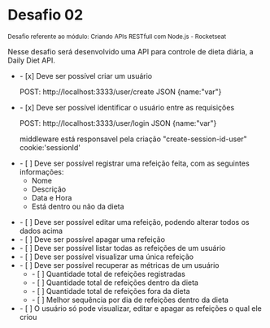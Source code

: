 
<h1> Desafio 02 </h1>
<small> Desafio referente ao módulo: Criando APIs RESTfull com Node.js - Rocketseat </small>
<p>Nesse desafio será desenvolvido uma API para controle de dieta diária, a Daily Diet API.</p>

<ul>  
  <li> - [x]  Deve ser possível criar um usuário</li>
        <p> POST: http://localhost:3333/user/create JSON {name:"var"}<p>
  <li> - [x]  Deve ser possível identificar o usuário entre as requisições</li>
         <p> POST: http://localhost:3333/user/login JSON {name:"var"}<p>
         <p> middleware está responsavel pela criação "create-session-id-user" cookie:'sessionId' <p>
  <li> - [ ]  Deve ser possível registrar uma refeição feita, com as seguintes informações:
      <ul>
          <li>Nome</li>
          <li>Descrição</li>
          <li>Data e Hora</li>
          <li>Está dentro ou não da dieta</li>
      </ul>
  
  </li>
</ul>


<ul>
   <li> - [ ]  Deve ser possível editar uma refeição, podendo alterar todos os dados acima </li>
   <li> - [ ]  Deve ser possível apagar uma refeição </li>
   <li> - [ ]  Deve ser possível listar todas as refeições de um usuário</li>
   <li> - [ ]  Deve ser possível visualizar uma única refeição </li>
   <li> - [ ]  Deve ser possível recuperar as métricas de um usuário
          <ul>
            <li> - [ ] Quantidade total de refeições registradas </li>
            <li> - [ ] Quantidade total de refeições dentro da dieta </li>
            <li> - [ ] Quantidade total de refeições fora da dieta </li>
            <li> - [ ] Melhor sequência por dia de refeições dentro da dieta </li>
          </ul>
       
  </li>
   <li> - [ ]  O usuário só pode visualizar, editar e apagar as refeições o qual ele criou </li>
 </ul>










    

  
 
  

